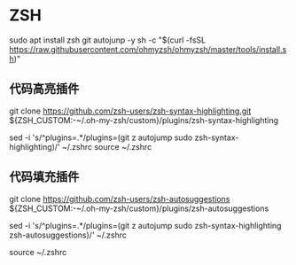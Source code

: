 # ZSH
sudo apt install zsh git autojunp -y
sh -c "$(curl -fsSL https://raw.githubusercontent.com/ohmyzsh/ohmyzsh/master/tools/install.sh)"

## 代码高亮插件
git clone https://github.com/zsh-users/zsh-syntax-highlighting.git ${ZSH_CUSTOM:-~/.oh-my-zsh/custom}/plugins/zsh-syntax-highlighting

sed -i 's/^plugins=.*/plugins=(git z autojump sudo zsh-syntax-highlighting)/' ~/.zshrc
source ~/.zshrc

## 代码填充插件
git clone https://github.com/zsh-users/zsh-autosuggestions ${ZSH_CUSTOM:-~/.oh-my-zsh/custom}/plugins/zsh-autosuggestions

sed -i 's/^plugins=.*/plugins=(git z autojump sudo zsh-syntax-highlighting zsh-autosuggestions)/' ~/.zshrc

source ~/.zshrc
